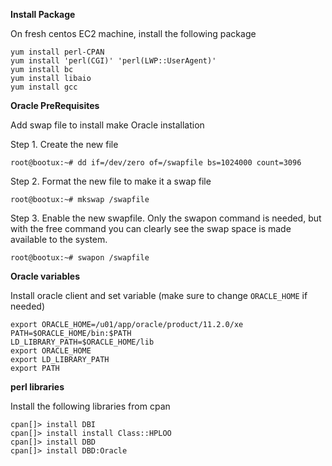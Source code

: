 **Install Package**

On fresh centos EC2 machine, install the following package

    yum install perl-CPAN
    yum install 'perl(CGI)' 'perl(LWP::UserAgent)'
    yum install bc
    yum install libaio
    yum install gcc


**Oracle PreRequisites**

Add swap file to install make Oracle installation

Step 1. Create the new file

    root@bootux:~# dd if=/dev/zero of=/swapfile bs=1024000 count=3096

Step 2. Format the new file to make it a swap file

    root@bootux:~# mkswap /swapfile

Step 3. Enable the new swapfile. Only the swapon command is needed, but with the free command you can clearly see the swap space is made available to the system.

    root@bootux:~# swapon /swapfile


**Oracle variables**

Install oracle client and set variable (make sure to change `ORACLE_HOME` if needed)

    export ORACLE_HOME=/u01/app/oracle/product/11.2.0/xe
    PATH=$ORACLE_HOME/bin:$PATH
    LD_LIBRARY_PATH=$ORACLE_HOME/lib
    export ORACLE_HOME
    export LD_LIBRARY_PATH
    export PATH


**perl libraries**

Install the following libraries from cpan

    cpan[]> install DBI
    cpan[]> install install Class::HPLOO
    cpan[]> install DBD
    cpan[]> install DBD:Oracle


